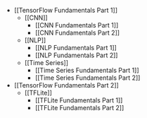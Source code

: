 - [[TensorFlow Fundamentals Part 1]]
	- [[CNN]]
		- [[CNN Fundamentals Part 1]]
		- [[CNN Fundamentals Part 2]]
	- [[NLP]]
		- [[NLP Fundamentals Part 1]]
		- [[NLP Fundamentals Part 2]]
	- [[Time Series]]
		- [[Time Series Fundamentals Part 1]]
		- [[Time Series Fundamentals Part 2]]
- [[TensorFlow Fundamentals Part 2]]
	- [[TFLite]]
		- [[TFLite Fundamentals Part 1]]
		- [[TFLite Fundamentals Part 2]]